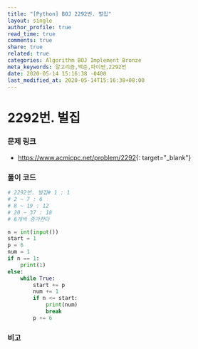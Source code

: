 ```yaml
---
title: "[Python] BOJ 2292번. 벌집"
layout: single
author_profile: true
read_time: true
comments: true
share: true
related: true
categories: Algorithm BOJ Implement Bronze
meta_keywords: 알고리즘,백준,파이썬,2292번
date: 2020-05-14 15:16:38 -0400
last_modified_at: 2020-05-14T15:16:38+08:00
---
```


# 2292번. 벌집

### 문제 링크
- <https://www.acmicpc.net/problem/2292>{: target="\_blank"}

### 풀이 코드

```python
# 2292번. 벌집# 1 : 1
# 2 ~ 7 : 6
# 8 ~ 19 : 12
# 20 ~ 37 : 18
# 6개씩 증가한다

n = int(input())
start = 1
p = 6
num = 1
if n == 1:
    print(1)
else:
    while True:
        start += p
        num += 1
        if n <= start:
            print(num)
            break
        p += 6
```

### 비고